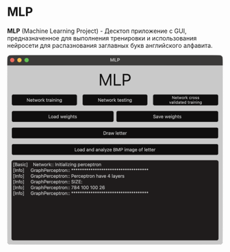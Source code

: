 # MLP
**MLP** (Machine Learning Project) - Десктоп приложение с GUI, предназначенное для выполнения тренировки и использования нейросети для распазнования заглавных букв английского алфавита.

![MLP](Preview.png)